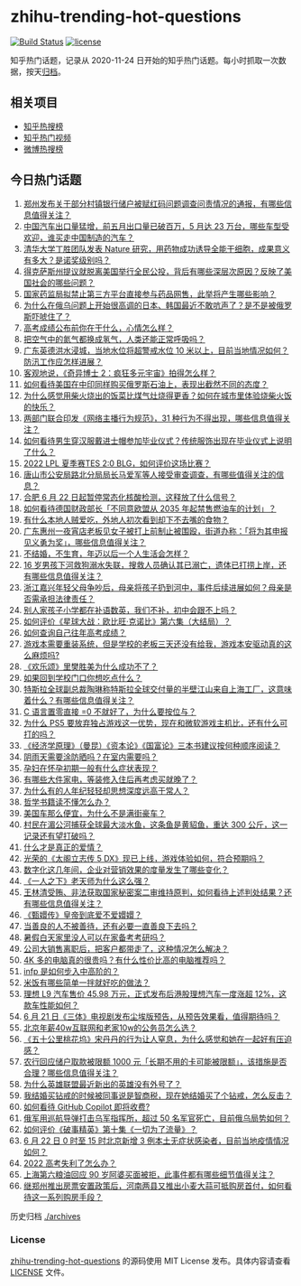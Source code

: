 # zhihu-trending-hot-questions

[![Build Status](https://github.com/justjavac/zhihu-trending-hot-questions/workflows/ci/badge.svg?branch=master)](https://github.com/justjavac/zhihu-trending-hot-questions/actions)
[![license](https://img.shields.io/github/license/justjavac/zhihu-trending-hot-questions)](https://github.com/justjavac/zhihu-trending-hot-questions/blob/master/LICENSE)

知乎热门话题，记录从 2020-11-24 日开始的知乎热门话题。每小时抓取一次数据，按天[归档](./archives)。

## 相关项目

- [知乎热搜榜](https://github.com/justjavac/zhihu-trending-top-search)
- [知乎热门视频](https://github.com/justjavac/zhihu-trending-hot-video)
- [微博热搜榜](https://github.com/justjavac/weibo-trending-hot-search)

## 今日热门话题

<!-- BEGIN -->
<!-- 最后更新时间 Thu Jun 23 2022 03:18:14 GMT+0800 (China Standard Time) -->

1. [郑州发布关于部分村镇银行储户被赋红码问题调查问责情况的通报，有哪些信息值得关注？](https://www.zhihu.com/question/538986890)
1. [中国汽车出口量猛增，前五月出口量已破百万，5 月达 23 万台，哪些车型受欢迎，谁买走中国制造的汽车？](https://www.zhihu.com/question/538647046)
1. [清华大学丁胜团队发表 Nature 研究，用药物成功诱导全能干细胞，成果意义有多大？是诺奖级别吗？](https://www.zhihu.com/question/538936805)
1. [得克萨斯州提议就脱离美国举行全民公投，背后有哪些深层次原因？反映了美国社会的哪些问题？](https://www.zhihu.com/question/538923206)
1. [国家药监局拟禁止第三方平台直接参与药品网售，此举将产生哪些影响？](https://www.zhihu.com/question/538926463)
1. [为什么在俄乌问题上开始很高调的日本、韩国最近不敢吭声了？是不是被俄罗斯吓唬住了？](https://www.zhihu.com/question/538422122)
1. [高考成绩公布前你在干什么，心情怎么样？](https://www.zhihu.com/question/538974333)
1. [把空气中的氮气都换成氢气，人类还能正常呼吸吗？](https://www.zhihu.com/question/538686270)
1. [广东英德洪水浸城，当地水位将超警戒水位 10 米以上，目前当地情况如何？防汛工作应怎样进展？](https://www.zhihu.com/question/538890079)
1. [客观地说，《奇异博士 2：疯狂多元宇宙》拍得怎么样？](https://www.zhihu.com/question/538841567)
1. [如何看待美国在中印同样购买俄罗斯石油上，表现出截然不同的态度？](https://www.zhihu.com/question/538944662)
1. [为什么感觉用柴火烧出的饭菜比煤气灶烧得更香？如何在城市里体验烧柴火饭的快乐？](https://www.zhihu.com/question/387096530)
1. [两部门联合印发《网络主播行为规范》，31 种行为不得出现，哪些信息值得关注？](https://www.zhihu.com/question/538959378)
1. [如何看待男生穿汉服戴进士帽参加毕业仪式？传统服饰出现在毕业仪式上说明了什么？](https://www.zhihu.com/question/538907875)
1. [2022 LPL 夏季赛TES 2:0 BLG，如何评价这场比赛？](https://www.zhihu.com/question/538995008)
1. [唐山市公安局路北分局局长马爱军等人接受审查调查，有哪些值得关注的信息？](https://www.zhihu.com/question/538720118)
1. [合肥 6 月 22 日起暂停常态化核酸检测，这释放了什么信号？](https://www.zhihu.com/question/538829756)
1. [如何看待德国财政部长「不同意欧盟从 2035 年起禁售燃油车的计划」？](https://www.zhihu.com/question/538922712)
1. [有什么本地人贼爱吃，外地人初次看到却下不去嘴的食物？](https://www.zhihu.com/question/537864906)
1. [广东惠州一夜宵店老板见女子被打上前制止被围殴，街道办称：「将为其申报见义勇为奖」，哪些信息值得关注？](https://www.zhihu.com/question/538711467)
1. [不结婚，不生育，年迈以后一个人生活会怎样？](https://www.zhihu.com/question/538967016)
1. [16 岁男孩下河救狗溺水失联，搜救人员确认其已溺亡，遗体已打捞上岸，还有哪些信息值得关注？](https://www.zhihu.com/question/538795947)
1. [浙江嘉兴年轻父母争吵后，母亲将孩子扔到河中，事件后续进展如何？母亲是否需承担法律责任？](https://www.zhihu.com/question/538756367)
1. [别人家孩子小学都在补语数英，我们不补，初中会跟不上吗？](https://www.zhihu.com/question/437581262)
1. [如何评价《星球大战：欧比旺·克诺比》第六集（大结局）？](https://www.zhihu.com/question/538956004)
1. [如何查询自己往年高考成绩？](https://www.zhihu.com/question/329089828)
1. [游戏本需要重装系统，但是学校的老板三天还没有给我，游戏本安驱动真的这么麻烦吗?](https://www.zhihu.com/question/537909420)
1. [《欢乐颂》里樊胜美为什么成功不了？](https://www.zhihu.com/question/44713226)
1. [如果回到学校门口你想吃点什么？](https://www.zhihu.com/question/538676875)
1. [特斯拉全球副总裁陶琳称特斯拉全球交付量的半壁江山来自上海工厂，这意味着什么？有哪些信息值得关注？](https://www.zhihu.com/question/538656160)
1. [C 语言置零直接 =0 不就好了，为什么要按位与？](https://www.zhihu.com/question/518241863)
1. [为什么 PS5 要放弃独占游戏这一优势，现在和微软游戏主机比，还有什么可打的吗？](https://www.zhihu.com/question/537762715)
1. [《经济学原理》（曼昆）《资本论》《国富论》三本书建议按何种顺序阅读？](https://www.zhihu.com/question/330527125)
1. [阴雨天需要涂防晒吗？在室内需要吗？](https://www.zhihu.com/question/462540997)
1. [孕妇在怀孕初期一般有什么症状表现？](https://www.zhihu.com/question/441367941)
1. [有哪些大件家电，等装修入住后再考虑买就晚了？](https://www.zhihu.com/question/526859777)
1. [为什么有的人年纪轻轻却思想深度远高于常人？](https://www.zhihu.com/question/67473950)
1. [哲学书籍读不懂怎么办？](https://www.zhihu.com/question/398434411)
1. [美国车那么便宜，为什么不是满街豪车？](https://www.zhihu.com/question/22967831)
1. [村民在湄公河捕获全球最大淡水鱼，这条鱼是黄貂鱼，重达 300 公斤，这一记录还有望打破吗？](https://www.zhihu.com/question/538748438)
1. [什么才是真正的爱情？](https://www.zhihu.com/question/20302989)
1. [光荣的《太阁立志传 5 DX》现已上线，游戏体验如何，符合预期吗？](https://www.zhihu.com/question/533540516)
1. [数字化这几年间，企业对营销效果的度量发生了哪些变化？](https://www.zhihu.com/question/538818223)
1. [《一人之下》老天师为什么这么强？](https://www.zhihu.com/question/350827134)
1. [王林清受贿、非法获取国家秘密案二审维持原判，如何看待上述判处结果？还有哪些信息值得关注？](https://www.zhihu.com/question/538632595)
1. [《甄嬛传》皇帝到底爱不爱嬛嬛？](https://www.zhihu.com/question/534857857)
1. [当善良的人不被善待，还有必要一直善良下去吗？](https://www.zhihu.com/question/538682632)
1. [暑假白天家里没人可以在家备考考研吗？](https://www.zhihu.com/question/536362659)
1. [公司大销售离职后，把客户都带走了，这种情况怎么解决？](https://www.zhihu.com/question/414206558)
1. [4K 多的电脑真的很贵吗？有什么性价比高的电脑推荐吗？](https://www.zhihu.com/question/538731991)
1. [infp 是如何步入中高阶的？](https://www.zhihu.com/question/322845584)
1. [米饭有哪些简单一拌就好吃的做法？](https://www.zhihu.com/question/537587215)
1. [理想 L9 汽车售价 45.98 万元，正式发布后港股理想汽车一度涨超 12%，这款车性能如何？](https://www.zhihu.com/question/538838797)
1. [6 月 21 日《三体》电视剧发布尘埃版预告，从预告效果看，值得期待吗？](https://www.zhihu.com/question/538789672)
1. [北京年薪40w互联网和老家10w的公务员怎么选？](https://www.zhihu.com/question/538062530)
1. [《五十公里桃花坞》宋丹丹的行为让人窒息，为什么感觉和她在一起好有压迫感？](https://www.zhihu.com/question/538553941)
1. [农行回应储户取款被限额 1000 元「长期不用的卡可能被限额」，该措施是否合理？哪些信息值得关注？](https://www.zhihu.com/question/538705853)
1. [为什么英雄联盟最近新出的英雄没有外号了？](https://www.zhihu.com/question/381607591)
1. [我结婚买钻戒的时候被同事说是智商税，现在她结婚买了个钻戒，怎么反击？](https://www.zhihu.com/question/538481860)
1. [如何看待 GitHub Copilot 即将收费?](https://www.zhihu.com/question/538868937)
1. [俄军用巡航导弹打击乌军指挥所，超过 50 名军官死亡，目前俄乌局势如何？](https://www.zhihu.com/question/538537692)
1. [如何评价《破事精英》第十集《一切为了流量》？](https://www.zhihu.com/question/538868639)
1. [6 月 22 日 0 时至 15 时北京新增 3 例本土无症状感染者，目前当地疫情情况如何？](https://www.zhihu.com/question/538973043)
1. [2022 高考失利了怎么办？](https://www.zhihu.com/question/536870371)
1. [上海第六粮油回应 90 岁阿婆买面被拒，此事件都有哪些细节值得关注？](https://www.zhihu.com/question/538802974)
1. [继郑州推出房票安置政策后，河南两县又推出小麦大蒜可抵购房首付，如何看待这一系列购房手段？](https://www.zhihu.com/question/538759978)

<!-- END -->

历史归档 [./archives](./archives)

### License

[zhihu-trending-hot-questions](https://github.com/justjavac/zhihu-trending-hot-questions)
的源码使用 MIT License 发布。具体内容请查看 [LICENSE](./LICENSE) 文件。
